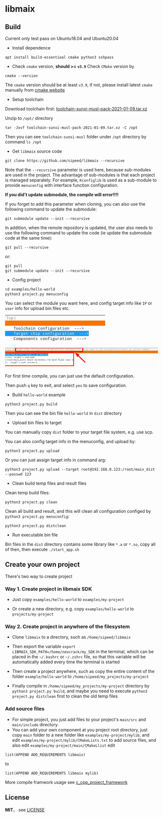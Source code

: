 libmaix
=========

## Build


Current only test pass on Ubuntu18.04 and Ubuntu20.04

* Install dependence

```
apt install build-essentioal cmake python3 sshpass
```

* Check `cmake` version, **should >= `v3.9`**
Check `CMake` version by 

```
cmake --version
```

The `cmake` version should be at least `v3.9`, if not, please install latest `cmake` manually from [cmake website](https://cmake.org/download/)

* Setup toolchain

Download toolchain first: [toolchain-sunxi-musl-pack-2021-01-09.tar.xz]()

Unzip to `/opt/` directory

```shell
tar -Jxvf toolchain-sunxi-musl-pack-2021-01-09.tar.xz -C /opt
```

Then you can see `toolchain-sunxi-musl` folder under `/opt` directory by command `ls /opt`

* Get `libmaix` source code

```
git clone https://github.com/sipeed/libmaix --recursive
```
Note that the `--recursive` parameter is used here, because sub-modules are used in the project. The advantage of sub-modules is that each project is managed separately. For example, `Kconfiglib` is used as a sub-module to provide `menuconfig` with interface function configuration.

**If you did't update submodule, the compile will error!!!!**

If you forget to add this parameter when cloning, you can also use the following command to update the submodule:
```
git submodule update --init --recursive
```
In addition, when the remote repository is updated, the user also needs to use the following command to update the code (ie update the submodule code at the same time):
```shell
git pull --recursive
```
or:
```
git pull
git submodule update --init --recursive
```


* Config project

```
cd examples/hello-world
python3 project.py menuconfig
```

You can select the module you want here, and config target info like `IP` or `user` info for upload bin files etc.

![menuconfig](assets/image/menuconfig_1.jpg)
![menuconfig](assets/image/menuconfig_2.jpg)

For first time compile, you can just use the default configuration.

Then push `q` key to exit, and select `yes` to save configuration.


* Build `hello-world` example

```
python3 project.py build
```

Then you can see the bin file `hello-world` in `dist` directory

* Upload bin files to target

You can manually copy `dist` folder to your target file system, e.g. use scp.

You can also config target info in the menuconfig, and upload by:
```
python3 project.py upload
```

Or you can just assign target info in command arg:
```
python3 project.py upload --target root@192.168.0.123:/root/maix_dist --passwd 123
```

* Clean build temp files and result files

Clean temp build files:
```
python3 project.py clean
```

Clean all build and result, and this will clean all configuration configed by `python3 project.py menuconfig`:
```
python3 project.py distclean
```

* Run executable bin file

Bin files in the `dist` directory contains some library like `*.a` or `*.so`, copy all of then, then execute `./start_app.sh`


## Create your own project

There's two way to create project

### Way 1. Create project in libmaix SDK

* Just copy `examples/hello-world` to `examples/my-project`

* Or create a new directory, e.g. copy `examples/hello-world` to `projects/my-project`


### Way 2. Create project in anywhere of the filesystem

* Clone `libmaix` to a directory, such as `/home/sipeed/libmaix`

* Then export the variable `export LIBMAIX_SDK_PATH=/home/neucrack/my_SDK` in the terminal, which can be placed in the `~/.bashrc` or `~/.zshrc` file, so that this variable will be automatically added every time the terminal is started

* Then create a project anywhere, such as copy the entire content of the folder `example/hello-world` to `/home/sipeed/my_projects/my-project`

* Finally compile in `/home/sipeed/my_projects/my-project` directory by `python3 project.py build`, and maybe you need to execute `python3 project.py distclean` first to clean the old temp files


### Add source files

* For simple project, you just add files to your project's `main/src` and `main/include` directory.
* You can add your own component at you project root directory, just copy `main` folder to a new folder like `examples/my-project/mylib`, and edit `examples/my-project/mylib/CMakeLists.txt` to add source files, and also edit `examples/my-project/main/CMakeLlist` edit
```
list(APPEND ADD_REQUIREMENTS libmaix)
```
to
```
list(APPEND ADD_REQUIREMENTS libmaix mylib)
```

More compile framwork usage see [c_cpp_project_framework](https://github.com/Neutree/c_cpp_project_framework)



## License

**MIT**， see [LICENSE](./LICENSE)

